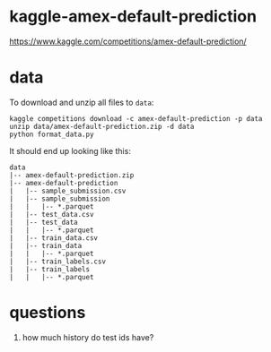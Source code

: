 # kaggle-amex-default-prediction
https://www.kaggle.com/competitions/amex-default-prediction/

# data
To download and unzip all files to `data`:
```
kaggle competitions download -c amex-default-prediction -p data
unzip data/amex-default-prediction.zip -d data
python format_data.py
```
It should end up looking like this:
```
data
|-- amex-default-prediction.zip
|-- amex-default-prediction
|   |-- sample_submission.csv
|   |-- sample_submission
|   |   |-- *.parquet
|   |-- test_data.csv
|   |-- test_data
|   |   |-- *.parquet
|   |-- train_data.csv
|   |-- train_data
|   |   |-- *.parquet
|   |-- train_labels.csv
|   |-- train_labels
|   |   |-- *.parquet
```

# questions
1. how much history do test ids have?
